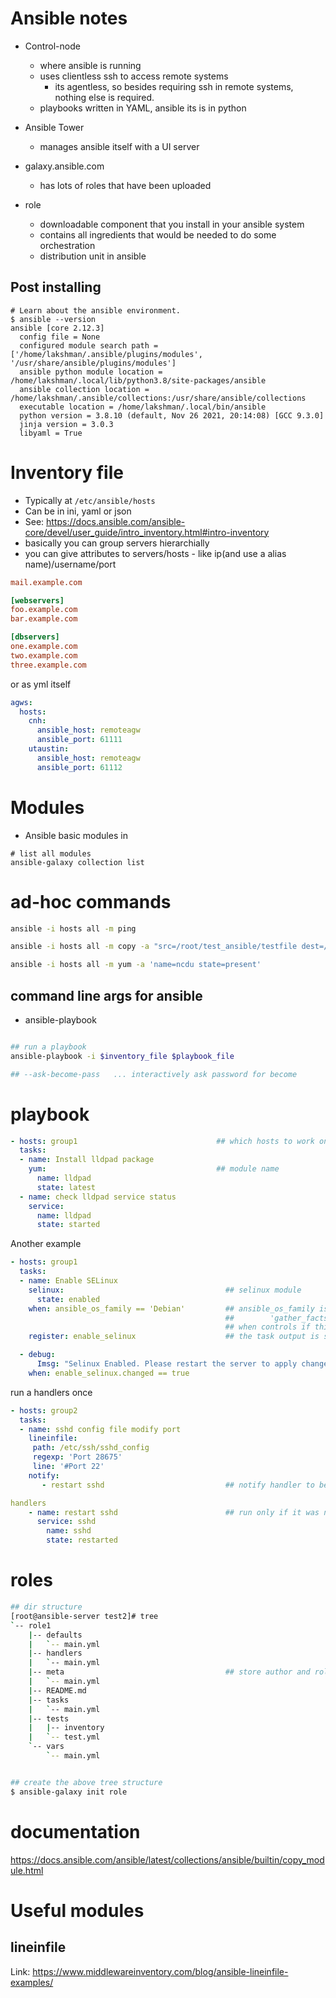 # Ansible notes

* Control-node
    * where ansible is running
    * uses clientless ssh to access remote systems
        * its agentless, so besides requiring ssh in remote systems, nothing else is required.
    * playbooks written in YAML, ansible its is in python
* Ansible Tower
    * manages ansible itself with a UI server
* galaxy.ansible.com
    * has lots of roles that have been uploaded

* role
    * downloadable component that you install in your ansible system
    * contains all ingredients that would be needed to do some orchestration
    * distribution unit in ansible

## Post installing

```
# Learn about the ansible environment.
$ ansible --version
ansible [core 2.12.3]
  config file = None
  configured module search path = ['/home/lakshman/.ansible/plugins/modules', '/usr/share/ansible/plugins/modules']
  ansible python module location = /home/lakshman/.local/lib/python3.8/site-packages/ansible
  ansible collection location = /home/lakshman/.ansible/collections:/usr/share/ansible/collections
  executable location = /home/lakshman/.local/bin/ansible
  python version = 3.8.10 (default, Nov 26 2021, 20:14:08) [GCC 9.3.0]
  jinja version = 3.0.3
  libyaml = True
```

# Inventory file

* Typically at `/etc/ansible/hosts`
* Can be in ini, yaml or json
* See: https://docs.ansible.com/ansible-core/devel/user_guide/intro_inventory.html#intro-inventory
* basically you can group servers hierarchially
* you can give attributes to servers/hosts - like ip(and use a alias name)/username/port

```ini
mail.example.com

[webservers]
foo.example.com
bar.example.com

[dbservers]
one.example.com
two.example.com
three.example.com
```

or as yml itself

```yaml
agws:
  hosts:
    cnh:
      ansible_host: remoteagw
      ansible_port: 61111
    utaustin:
      ansible_host: remoteagw
      ansible_port: 61112
```


# Modules

* Ansible basic modules in

```
# list all modules
ansible-galaxy collection list

```

# ad-hoc commands


```sh
ansible -i hosts all -m ping

ansible -i hosts all -m copy -a "src=/root/test_ansible/testfile dest=/tmp/testfile"

ansible -i hosts all -m yum -a 'name=ncdu state=present'

```

## command line args for ansible

* ansible-playbook
```sh

## run a playbook
ansible-playbook -i $inventory_file $playbook_file

## --ask-become-pass   ... interactively ask password for become

```


# playbook


```yaml
- hosts: group1                               ## which hosts to work on
  tasks:
  - name: Install lldpad package
    yum:                                      ## module name
      name: lldpad
      state: latest
  - name: check lldpad service status
    service:
      name: lldpad
      state: started

```

Another example

```yaml
- hosts: group1
  tasks:
  - name: Enable SELinux
    selinux:                                    ## selinux module
      state: enabled
    when: ansible_os_family == 'Debian'         ## ansible_os_family is a ansible 'fact' collected via
                                                ##        'gather_facts' functionality that is always run by ansible
                                                ## when controls if this task should be run or not.
    register: enable_selinux                    ## the task output is stored in the varialbe enable_selinux for later use.

  - debug:
      Imsg: "Selinux Enabled. Please restart the server to apply changes."
    when: enable_selinux.changed == true

```

run a handlers once

```yaml
- hosts: group2
  tasks:
  - name: sshd config file modify port
    lineinfile:
     path: /etc/ssh/sshd_config
     regexp: 'Port 28675'
     line: '#Port 22'
    notify:
       - restart sshd                           ## notify handler to be run later

handlers
    - name: restart sshd                        ## run only if it was notifed. run once at the end of all tasks
      service: sshd
        name: sshd
        state: restarted

```

# roles

```sh
## dir structure
[root@ansible-server test2]# tree
`-- role1
    |-- defaults
    |   `-- main.yml
    |-- handlers
    |   `-- main.yml
    |-- meta                                    ## store author and role dependencies
    |   `-- main.yml
    |-- README.md
    |-- tasks
    |   `-- main.yml
    |-- tests
    |   |-- inventory
    |   `-- test.yml
    `-- vars
        `-- main.yml


## create the above tree structure
$ ansible-galaxy init role

```

# documentation

https://docs.ansible.com/ansible/latest/collections/ansible/builtin/copy_module.html

# Useful modules

## lineinfile

Link: https://www.middlewareinventory.com/blog/ansible-lineinfile-examples/
    

